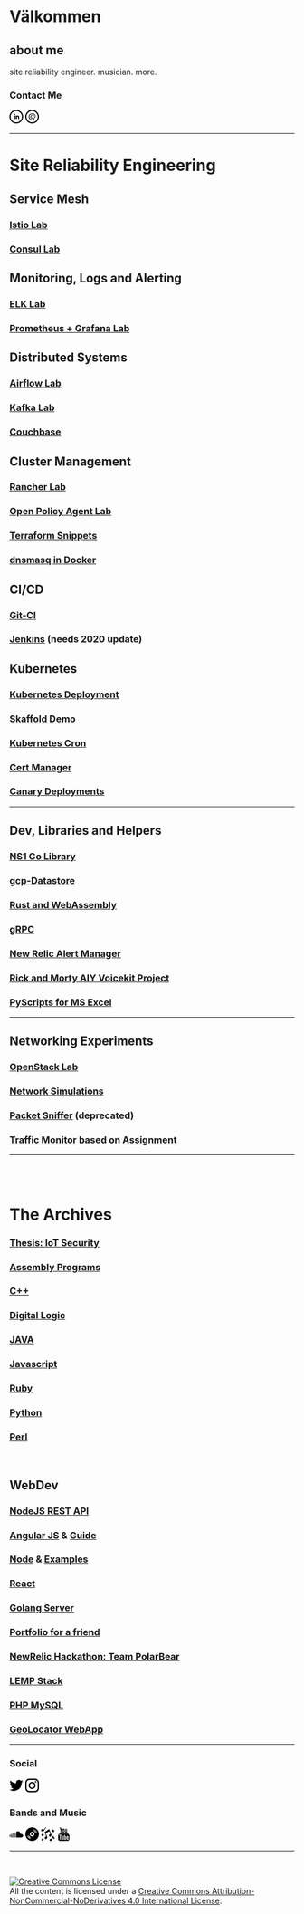 # Välkommen

## about me
site reliability engineer. musician. more.


### Contact Me
[<svg xmlns="http://www.w3.org/2000/svg" width="24" height="24" viewBox="0 0 24 24"><path d="M12 2c5.514 0 10 4.486 10 10s-4.486 10-10 10-10-4.486-10-10 4.486-10 10-10zm0-2c-6.627 0-12 5.373-12 12s5.373 12 12 12 12-5.373 12-12-5.373-12-12-12zm-2 8c0 .557-.447 1.008-1 1.008s-1-.45-1-1.008c0-.557.447-1.008 1-1.008s1 .452 1 1.008zm0 2h-2v6h2v-6zm3 0h-2v6h2v-2.861c0-1.722 2.002-1.881 2.002 0v2.861h1.998v-3.359c0-3.284-3.128-3.164-4-1.548v-1.093z"/></svg>](https://www.linkedin.com/in/shreyasgune/) [<svg xmlns="http://www.w3.org/2000/svg" width="24" height="24" viewBox="0 0 24 24"><path d="M12 2c5.514 0 10 4.486 10 10s-4.486 10-10 10-10-4.486-10-10 4.486-10 10-10zm0-2c-6.627 0-12 5.373-12 12s5.373 12 12 12 12-5.373 12-12-5.373-12-12-12zm.021 17.824c-3.907 0-6.021-2.438-6.021-5.586 0-3.363 2.381-6.062 6.638-6.062 3.107 0 5.362 2.019 5.362 4.801 0 4.356-5.165 5.506-4.906 3.021-.354.555-.927 1.177-2.026 1.177-1.257 0-2.04-.92-2.04-2.403 0-2.222 1.461-4.1 3.19-4.1.829 0 1.399.438 1.638 1.11l.232-.816h1.169c-.122.416-1.161 4.264-1.161 4.264-.323 1.333.675 1.356 1.562.648 1.665-1.29 1.75-4.664-.499-6.071-2.411-1.445-7.897-.551-7.897 4.347 0 2.806 1.976 4.691 4.914 4.691 1.719 0 2.771-.465 3.648-.974l.588.849c-.856.482-2.231 1.104-4.391 1.104zm-1.172-7.153c-.357.67-.588 1.538-.588 2.212 0 1.805 1.761 1.816 2.626.12.356-.697.586-1.586.586-2.265 0-1.458-1.748-1.717-2.624-.067z"/></svg>](sgune@pm.me) 


---
# Site Reliability Engineering

## Service Mesh
### [Istio Lab](https://github.com/shreyasgune/istio-lab)
### [Consul Lab](https://github.com/shreyasgune/consul-lab)

## Monitoring, Logs and Alerting
### [ELK Lab](https://github.com/shreyasgune/ELK-lab)
### [Prometheus + Grafana Lab](https://github.com/shreyasgune/promfana)

## Distributed Systems
### [Airflow Lab](https://github.com/shreyasgune/airflow-lab)
### [Kafka Lab](https://github.com/shreyasgune/kafka-lab)
### [Couchbase](https://github.com/shreyasgune/couchbase-moxi)


## Cluster Management
### [Rancher Lab](https://github.com/shreyasgune/rancher-lab)
### [Open Policy Agent Lab](https://github.com/shreyasgune/OPA-Lab/tree/gangnam-style)
### [Terraform Snippets](https://github.com/shreyasgune/terraform-snippets)
### [dnsmasq in Docker](https://github.com/shreyasgune/dnsmasq-docker)

## CI/CD
### [Git-CI](https://github.com/shreyasgune/git-ci)
### [Jenkins](https://github.com/shreyasgune/JenkinsToStart) (needs 2020 update) 


## Kubernetes
### [Kubernetes Deployment](https://github.com/shreyasgune/kubernetes-deployment)
### [Skaffold Demo](https://github.com/shreyasgune/skaffold-demo)
### [Kubernetes Cron](https://github.com/shreyasgune/kubecron-example)
### [Cert Manager](https://github.com/shreyasgune/sgune-cert-manager)
### [Canary Deployments](https://github.com/shreyasgune/k8-canary)
---

## Dev, Libraries and Helpers
### [NS1 Go Library](https://github.com/shreyasgune/NS1-examples/tree/primary)
### [gcp-Datastore](https://github.com/shreyasgune/gcp-datastore)
### [Rust and WebAssembly](https://github.com/shreyasgune/rust-webasm)
### [gRPC](https://github.com/shreyasgune/gRPC-demo)
### [New Relic Alert Manager](https://github.com/shreyasgune/newrelic-alerts-manager)
### [Rick and Morty AIY Voicekit Project](https://github.com/shreyasgune/RickSounds)
### [PyScripts for MS Excel](https://github.com/shreyasgune/fitter-happier-excel)
---

## Networking Experiments
### [OpenStack Lab](https://github.com/shreyasgune/OpenStack-Topo-Deployment)
### [Network Simulations](https://github.com/shreyasgune/network-simulations)
### [Packet Sniffer](https://github.com/shreyasgune/Packet-Sniffer) (deprecated)
### [Traffic Monitor](https://github.com/shreyasgune/cloudnetmooc) based on [Assignment](https://www.coursera.org/lecture/cloud-networking/programming-assignment-2-explanation-8LGvU?utm_source=link&utm_medium=page_share&utm_content=vlp&utm_campaign=top_button)

---
<br>
<br>

# The Archives
### [Thesis: IoT Security](https://github.com/shreyasgune/IoT-Security)
### [Assembly Programs](https://github.com/shreyasgune/assembly-archives)
### [C++](https://github.com/shreyasgune/Work-In-Progress-/tree/master/Language%20Exercises/C_C--master)
### [Digital Logic](https://github.com/shreyasgune/Work-In-Progress-/tree/master/Language%20Exercises/DigitalLogic-master)
### [JAVA](https://github.com/shreyasgune/Work-In-Progress-/tree/master/Language%20Exercises/javahava-master)
### [Javascript](https://github.com/shreyasgune/Work-In-Progress-/tree/master/Language%20Exercises/javascripting-master)
### [Ruby](https://github.com/shreyasgune/Work-In-Progress-/tree/master/Language%20Exercises/rubydooby-master)
### [Python](https://github.com/shreyasgune/PythonProgs)
### [Perl](https://github.com/shreyasgune/PerlSite)

<br> 

## WebDev
### [NodeJS REST API](https://github.com/shreyasgune/NodeJS-REST-api)
### [Angular JS](https://github.com/shreyasgune/Work-In-Progress-/tree/master/Language%20Exercises/angularJS-master) & [Guide](https://github.com/shreyasgune/angular2Starter)
### [Node](https://github.com/shreyasgune/Work-In-Progress-/tree/master/Language%20Exercises/nodeJS-master) & [Examples](https://github.com/shreyasgune/node-examples)
### [React](https://github.com/shreyasgune/reactMe)
### [Golang Server](https://github.com/shreyasgune/golang-server)
### [Portfolio for a friend](https://github.com/shreyasgune/portfolio-site) 
### [NewRelic Hackathon: Team PolarBear](https://github.com/shreyasgune/polarbear)
### [LEMP Stack](https://github.com/shreyasgune/DockerStuff/tree/intro/dockerLEMP)
### [PHP MySQL](https://github.com/shreyasgune/PHP_MySQL)
### [GeoLocator WebApp](https://github.com/shreyasgune/Shreyas-Geolocator-WebApp)
---

### Social
[<svg xmlns="http://www.w3.org/2000/svg" width="24" height="24" viewBox="0 0 24 24"><path d="M24 4.557c-.883.392-1.832.656-2.828.775 1.017-.609 1.798-1.574 2.165-2.724-.951.564-2.005.974-3.127 1.195-.897-.957-2.178-1.555-3.594-1.555-3.179 0-5.515 2.966-4.797 6.045-4.091-.205-7.719-2.165-10.148-5.144-1.29 2.213-.669 5.108 1.523 6.574-.806-.026-1.566-.247-2.229-.616-.054 2.281 1.581 4.415 3.949 4.89-.693.188-1.452.232-2.224.084.626 1.956 2.444 3.379 4.6 3.419-2.07 1.623-4.678 2.348-7.29 2.04 2.179 1.397 4.768 2.212 7.548 2.212 9.142 0 14.307-7.721 13.995-14.646.962-.695 1.797-1.562 2.457-2.549z"/></svg>](https://twitter.com/boopable_snoot)
[<svg xmlns="http://www.w3.org/2000/svg" width="24" height="24" viewBox="0 0 24 24"><path d="M12 2.163c3.204 0 3.584.012 4.85.07 3.252.148 4.771 1.691 4.919 4.919.058 1.265.069 1.645.069 4.849 0 3.205-.012 3.584-.069 4.849-.149 3.225-1.664 4.771-4.919 4.919-1.266.058-1.644.07-4.85.07-3.204 0-3.584-.012-4.849-.07-3.26-.149-4.771-1.699-4.919-4.92-.058-1.265-.07-1.644-.07-4.849 0-3.204.013-3.583.07-4.849.149-3.227 1.664-4.771 4.919-4.919 1.266-.057 1.645-.069 4.849-.069zm0-2.163c-3.259 0-3.667.014-4.947.072-4.358.2-6.78 2.618-6.98 6.98-.059 1.281-.073 1.689-.073 4.948 0 3.259.014 3.668.072 4.948.2 4.358 2.618 6.78 6.98 6.98 1.281.058 1.689.072 4.948.072 3.259 0 3.668-.014 4.948-.072 4.354-.2 6.782-2.618 6.979-6.98.059-1.28.073-1.689.073-4.948 0-3.259-.014-3.667-.072-4.947-.196-4.354-2.617-6.78-6.979-6.98-1.281-.059-1.69-.073-4.949-.073zm0 5.838c-3.403 0-6.162 2.759-6.162 6.162s2.759 6.163 6.162 6.163 6.162-2.759 6.162-6.163c0-3.403-2.759-6.162-6.162-6.162zm0 10.162c-2.209 0-4-1.79-4-4 0-2.209 1.791-4 4-4s4 1.791 4 4c0 2.21-1.791 4-4 4zm6.406-11.845c-.796 0-1.441.645-1.441 1.44s.645 1.44 1.441 1.44c.795 0 1.439-.645 1.439-1.44s-.644-1.44-1.439-1.44z"/></svg>](https://www.instagram.com/boopable_snoot/)    

### Bands and Music
[<svg xmlns="http://www.w3.org/2000/svg" width="24" height="24" viewBox="0 0 24 24"><path d="M7 17.939h-1v-8.068c.308-.231.639-.429 1-.566v8.634zm3 0h1v-9.224c-.229.265-.443.548-.621.857l-.379-.184v8.551zm-2 0h1v-8.848c-.508-.079-.623-.05-1-.01v8.858zm-4 0h1v-7.02c-.312.458-.555.971-.692 1.535l-.308-.182v5.667zm-3-5.25c-.606.547-1 1.354-1 2.268 0 .914.394 1.721 1 2.268v-4.536zm18.879-.671c-.204-2.837-2.404-5.079-5.117-5.079-1.022 0-1.964.328-2.762.877v10.123h9.089c1.607 0 2.911-1.393 2.911-3.106 0-2.233-2.168-3.772-4.121-2.815zm-16.879-.027c-.302-.024-.526-.03-1 .122v5.689c.446.143.636.138 1 .138v-5.949z"/></svg>](https://soundcloud.com/shrubs-zazz)
[<svg xmlns="http://www.w3.org/2000/svg" width="24" height="24" viewBox="0 0 24 24"><path d="M14 12c0 1.103-.896 2-2 2-1.103 0-2-.897-2-2s.897-2 2-2c1.104 0 2 .897 2 2zm10 0c0 6.627-5.373 12-12 12s-12-5.373-12-12 5.373-12 12-12 12 5.373 12 12zm-14.795 7.507c-2.17-.813-3.893-2.54-4.699-4.714l-1.02.127c.896 2.628 2.968 4.704 5.592 5.606l.127-1.019zm.26-2.077c-1.271-.596-2.299-1.624-2.895-2.896l-1.041.13c.709 1.721 2.084 3.097 3.807 3.807l.129-1.041zm6.535-5.43c0-2.209-1.791-4-4-4s-4 1.791-4 4 1.791 4 4 4 4-1.791 4-4zm2.473-2.665c-.711-1.722-2.086-3.097-3.807-3.807l-.131 1.041c1.271.596 2.299 1.624 2.896 2.896l1.042-.13zm2.027-.253c-.902-2.61-2.969-4.672-5.582-5.568l-.129 1.019c2.162.808 3.877 2.52 4.691 4.677l1.02-.128z"/></svg>](https://stereosiren.bandcamp.com/)
[<svg width="24" height="24" xmlns="http://www.w3.org/2000/svg" fill-rule="evenodd" clip-rule="evenodd"><path d="M2.5 19.245l.816 1.506 1.684.31-1.18 1.241.225 1.698-1.545-.739-1.545.739.225-1.698-1.18-1.241 1.684-.31.816-1.506zm19.293-3.851l-.917-.326-1.946 5.471c-1.44-.856-3.521-.263-3.98 1.028-.386 1.085.276 1.953 1.211 2.286 1.11.395 2.609.035 3.183-1.574l1.471-4.135c1.42 1.766 1.881 1.979 1.617 3.305.684-.622 1.002-1.098 1.204-1.664.615-1.729-2.338-3-1.843-4.391zm-7.61-12.343l-8.13 5.493 2.849 7.266c-1.789.323-2.981 2.243-2.438 3.627.467 1.191 1.635 1.43 2.646 1.033 1.201-.47 2.18-1.837 1.502-3.571l-2.381-6.074 6.149-3.992 1.885 4.806c-1.786.323-2.98 2.238-2.439 3.618.468 1.195 1.662 1.427 2.668 1.032 1.192-.467 2.16-1.828 1.483-3.562l-3.794-9.676zm-11.683 8.005l-2.5 2.5 2.5 2.5 2.5-2.5-2.5-2.5zm18.346-8.056l1.029 1.9 2.125.392-1.489 1.566.284 2.142-1.949-.932-1.95.932.284-2.142-1.489-1.566 2.125-.392 1.03-1.9zm-12.193-2.381l-.863-.619-3.284 4.575c-1.059-1.622-3.104-2.051-4.158-.582-.651.907-.341 2.187.538 2.818 1.046.751 2.666.91 3.634-.435l4.133-5.757z"/></svg>](https://soundcloud.com/eximius-dominus)
[<svg xmlns="http://www.w3.org/2000/svg" width="24" height="24" viewBox="0 0 24 24"><path d="M4.652 0h1.44l.988 3.702.916-3.702h1.454l-1.665 5.505v3.757h-1.431v-3.757l-1.702-5.505zm6.594 2.373c-1.119 0-1.861.74-1.861 1.835v3.349c0 1.204.629 1.831 1.861 1.831 1.022 0 1.826-.683 1.826-1.831v-3.349c0-1.069-.797-1.835-1.826-1.835zm.531 5.127c0 .372-.19.646-.532.646-.351 0-.554-.287-.554-.646v-3.179c0-.374.172-.651.529-.651.39 0 .557.269.557.651v3.179zm4.729-5.07v5.186c-.155.194-.5.512-.747.512-.271 0-.338-.186-.338-.46v-5.238h-1.27v5.71c0 .675.206 1.22.887 1.22.384 0 .918-.2 1.468-.853v.754h1.27v-6.831h-1.27zm2.203 13.858c-.448 0-.541.315-.541.763v.659h1.069v-.66c.001-.44-.092-.762-.528-.762zm-4.703.04c-.084.043-.167.109-.25.198v4.055c.099.106.194.182.287.229.197.1.485.107.619-.067.07-.092.105-.241.105-.449v-3.359c0-.22-.043-.386-.129-.5-.147-.193-.42-.214-.632-.107zm4.827-5.195c-2.604-.177-11.066-.177-13.666 0-2.814.192-3.146 1.892-3.167 6.367.021 4.467.35 6.175 3.167 6.367 2.6.177 11.062.177 13.666 0 2.814-.192 3.146-1.893 3.167-6.367-.021-4.467-.35-6.175-3.167-6.367zm-12.324 10.686h-1.363v-7.54h-1.41v-1.28h4.182v1.28h-1.41v7.54zm4.846 0h-1.21v-.718c-.223.265-.455.467-.696.605-.652.374-1.547.365-1.547-.955v-5.438h1.209v4.988c0 .262.063.438.322.438.236 0 .564-.303.711-.487v-4.939h1.21v6.506zm4.657-1.348c0 .805-.301 1.431-1.106 1.431-.443 0-.812-.162-1.149-.583v.5h-1.221v-8.82h1.221v2.84c.273-.333.644-.608 1.076-.608.886 0 1.18.749 1.18 1.631v3.609zm4.471-1.752h-2.314v1.228c0 .488.042.91.528.91.511 0 .541-.344.541-.91v-.452h1.245v.489c0 1.253-.538 2.013-1.813 2.013-1.155 0-1.746-.842-1.746-2.013v-2.921c0-1.129.746-1.914 1.837-1.914 1.161 0 1.721.738 1.721 1.914v1.656z"/></svg>](https://www.youtube.com/user/chrominox)

----

<br>

<a rel="license" href="http://creativecommons.org/licenses/by-nc-nd/4.0/"><img alt="Creative Commons License" style="border-width:0" src="https://i.creativecommons.org/l/by-nc-nd/4.0/88x31.png" /></a><br /><span xmlns:dct="http://purl.org/dc/terms/" property="dct:title">All the content</span> is licensed under a <a rel="license" href="http://creativecommons.org/licenses/by-nc-nd/4.0/">Creative Commons Attribution-NonCommercial-NoDerivatives 4.0 International License</a>.
